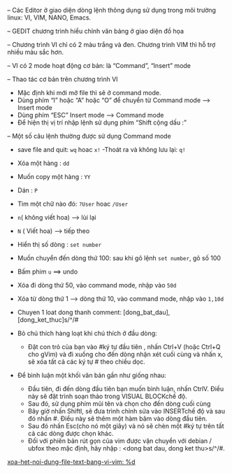 – Các Editor ở giao diện dòng lệnh thông dụng sử dụng trong môi trường linux: VI,
VIM, NANO, Emacs.

– GEDIT chương trình hiểu chỉnh văn bảng ở giao diện đồ họa

– Chương trình VI chỉ có 2 màu trắng và đen. Chương trình VIM thì hỗ trợ nhiều
màu sắc hơn. 

– VI có 2 mode hoạt động cơ bản: là “Command”, “Insert” mode

– Thao tác cơ bản trên chương trình VI
+ Mặc định khi mới mở file thì sẽ ở command mode.
+ Dùng phím “I” hoặc “A” hoặc “O” để chuyển từ Command mode —> Insert
mode
+ Dùng phím “ESC” Insert mode —> Command mode
+ Để hiện thị vị trí nhập lệnh sử dụng phím “Shift cộng dấu :”


– Một số câu lệnh thường được sử dụng Command mode

  - save file and quit: `wq` hoac `x!`
-Thoát ra và không lưu lại: `q!`
- Xóa một hàng : `dd`
- Muốn copy một hàng : `YY`
- Dán : `P`
- Tìm một chữ nào đó: `?User` hoac `/User`
- `n`( không viết hoa) —> lùi lại
- `N` ( Viết hoa) —> tiếp theo
- Hiển thị số dòng : `set number`
- Muốn chuyển đến dòng thứ 100: sau khi gõ lệnh `set number`, gõ số 100
- Bấm phim `u` ==> undo
- Xóa đi dòng thứ 50, vào command mode, nhập vào `50d`
- Xóa từ dòng thứ 1 —> dòng thứ 10, vào command mode, nhập vào
`1,10d`
- Chuyen 1 loat dong thanh comment: [dong_bat_dau],[dong_ket_thuc]s/^/#
- Bỏ chú thích hàng loạt khi chú thích ở đầu dòng: 
  - Đặt con trỏ của bạn vào #ký tự đầu tiên , nhấn Ctrl+V (hoặc Ctrl+Q cho gVim) và đi xuống cho đến dòng nhận xét cuối cùng và nhấn x, sẽ xóa tất cả các ký tự # theo chiều dọc.

- Để bình luận một khối văn bản gần như giống nhau:

  - Đầu tiên, đi đến dòng đầu tiên bạn muốn bình luận, nhấn CtrlV. Điều này sẽ đặt trình soạn thảo trong VISUAL BLOCKchế độ.
  - Sau đó, sử dụng phím mũi tên và chọn cho đến dòng cuối cùng
  - Bây giờ nhấn ShiftI, sẽ đưa trình chỉnh sửa vào INSERTchế độ và sau đó nhấn #. Điều này sẽ thêm một hàm băm vào dòng đầu tiên.
  - Sau đó nhấn Esc(cho nó một giây) và nó sẽ chèn một #ký tự trên tất cả các dòng được chọn khác.
  - Đối với phiên bản rút gọn của vim được vận chuyển với debian / ubfox theo mặc định, hãy nhập : <dong bat dau, dong ket thu>s/^/#.  

[xoa-het-noi-dung-file-text-bang-vi-vim: %d](https://cuongquach.com/xoa-het-noi-dung-file-text-bang-vi-vim.html)


